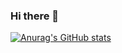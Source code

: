 ### Hi there 👋

[![Anurag's GitHub stats](https://github-readme-stats.vercel.app/api?username=arthurfaby)](https://github.com/anuraghazra/github-readme-stats)

<!--
**arthurfaby/arthurfaby** is a ✨ _special_ ✨ repository because its `README.md` (this file) appears on your GitHub profile.

Here are some ideas to get you started:

- 🔭 I’m currently working on ...
- 🌱 I’m currently learning ...
- 👯 I’m looking to collaborate on ...
- 🤔 I’m looking for help with ...
- 💬 Ask me about ...
- 📫 How to reach me: ...
- 😄 Pronouns: ...
- ⚡ Fun fact: ...
-->

